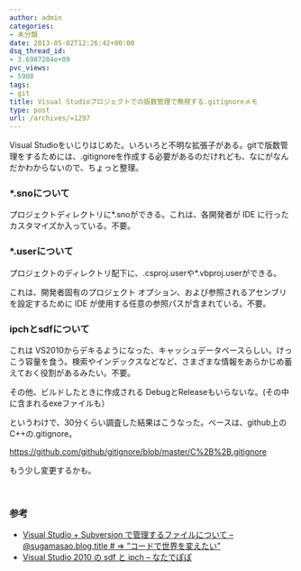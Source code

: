 ```yaml
---
author: admin
categories:
- 未分類
date: 2013-05-02T12:26:42+00:00
dsq_thread_id:
- 3.6987284e+09
pvc_views:
- 5908
tags:
- git
title: Visual Studioプロジェクトでの版数管理で無視する.gitignoreメモ
type: post
url: /archives/=1297
---
```


Visual Studioをいじりはじめた。いろいろと不明な拡張子がある。gitで版数管理をするためには、.gitignoreを作成する必要があるのだけれども、なにがなんだかわからないので、ちょっと整理。

### *.snoについて

プロジェクトディレクトリに*.snoができる。これは、各開発者が IDE に行ったカスタマイズか入っている。不要。

### *.userについて

プロジェクトのディレクトリ配下に、.csproj.userや*.vbproj.userができる。

これは、開発者固有のプロジェクト オプション、および参照されるアセンブリを設定するために IDE が使用する任意の参照パスが含まれている。不要。

### ipchとsdfについて

これは VS2010からデキるようになった、キャッシュデータベースらしい。けっこう容量を食う。検索やインデックスなどなど、さまざまな情報をあらかじめ蓄えておく役割があるみたい。不要。

その他、ビルドしたときに作成される DebugとReleaseもいらないな。(その中に含まれるexeファイルも）

というわけで、30分くらい調査した結果はこうなった。ベースは、github上のC++の.gitignore。

<https://github.com/github/gitignore/blob/master/C%2B%2B.gitignore>

もう少し変更するかも。

&#160;



### 参考

  * [Visual Studio + Subversion で管理するファイルについて &#8211; @sugamasao.blog.title # => ”コードで世界を変えたい”][1] 
  * [Visual Studio 2010 の sdf と ipch &#8211; なたでぽぽ][2]

 [1]: https://d.hatena.ne.jp/seiunsky/20070324/1174761587
 [2]: https://popo.ara3.net/diary/2010/20101221.htm